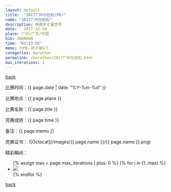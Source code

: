 ```yaml
---
layout: default
title:  "2017广州马拉松(PB)"
name: "2017广州马拉松"
description: 用脚步丈量世界
date:   2017-12-10
place: 广州/广东/中国
bib: UNKNOWN
time: "03:53:56"
memo: 大PB，终于破4了
categories: marathon
permalink: /marathon/2017广州马拉松.html
max_iterations: 1
---
```

[back](/marathon)

比赛时间：{{ page.date | date: "%Y-%m-%d" }}

比赛地点：{{ page.place }}

比赛名称：{{ page.title }}

完赛成绩：{{ page.time }}

备注：{{ page.memo }}

完赛证书：
![Octocat](/images/{{ page.name }}/{{ page.name }}.png)

精彩瞬间：
<ul>
{% assign max = page.max_iterations | plus: 0 %}
{% for i in (1..max) %}
    <li><img src="/images/{{ page.name }}/{{ page.name }}-{{ i }}.jpeg"></li>
{% endfor %}
</ul>

[back](/marathon)
